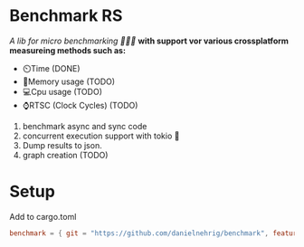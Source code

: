 # Benchmark RS

*A lib for micro benchmarking 🚀🚀🚀*
__with support vor various crossplatform measureing methods such as:__

- ⏲️Time (DONE)
- 💾Memory usage (TODO)
- 💻Cpu usage (TODO)
- ⌚RTSC (Clock Cycles) (TODO)


1. benchmark async and sync code  
2. concurrent execution support with tokio 🏯
3. Dump results to json.
4. graph creation (TODO)

# Setup
Add to cargo.toml
```toml
benchmark = { git = "https://github.com/danielnehrig/benchmark", features = ["async"] }
```
